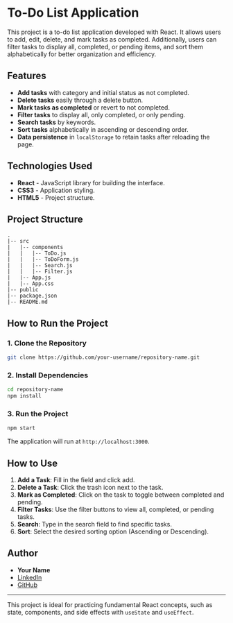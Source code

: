 # To-Do List Application

This project is a to-do list application developed with React. It allows users to add, edit, delete, and mark tasks as completed. Additionally, users can filter tasks to display all, completed, or pending items, and sort them alphabetically for better organization and efficiency.

## Features
- **Add tasks** with category and initial status as not completed.
- **Delete tasks** easily through a delete button.
- **Mark tasks as completed** or revert to not completed.
- **Filter tasks** to display all, only completed, or only pending.
- **Search tasks** by keywords.
- **Sort tasks** alphabetically in ascending or descending order.
- **Data persistence** in `localStorage` to retain tasks after reloading the page.

## Technologies Used
- **React** - JavaScript library for building the interface.
- **CSS3** - Application styling.
- **HTML5** - Project structure.

## Project Structure

```
.
|-- src
|   |-- components
|   |   |-- ToDo.js
|   |   |-- ToDoForm.js
|   |   |-- Search.js
|   |   |-- Filter.js
|   |-- App.js
|   |-- App.css
|-- public
|-- package.json
|-- README.md
```

## How to Run the Project

### 1. Clone the Repository
```bash
git clone https://github.com/your-username/repository-name.git
```

### 2. Install Dependencies
```bash
cd repository-name
npm install
```

### 3. Run the Project
```bash
npm start
```
The application will run at `http://localhost:3000`.

## How to Use
1. **Add a Task**: Fill in the field and click add.
2. **Delete a Task**: Click the trash icon next to the task.
3. **Mark as Completed**: Click on the task to toggle between completed and pending.
4. **Filter Tasks**: Use the filter buttons to view all, completed, or pending tasks.
5. **Search**: Type in the search field to find specific tasks.
6. **Sort**: Select the desired sorting option (Ascending or Descending).


## Author
- **Your Name**  
- [LinkedIn](https://linkedin.com/in/verônica-souza-b8096533a/)  
- [GitHub](https://github.com/codebyveronica)  

---

This project is ideal for practicing fundamental React concepts, such as state, components, and side effects with `useState` and `useEffect`.

